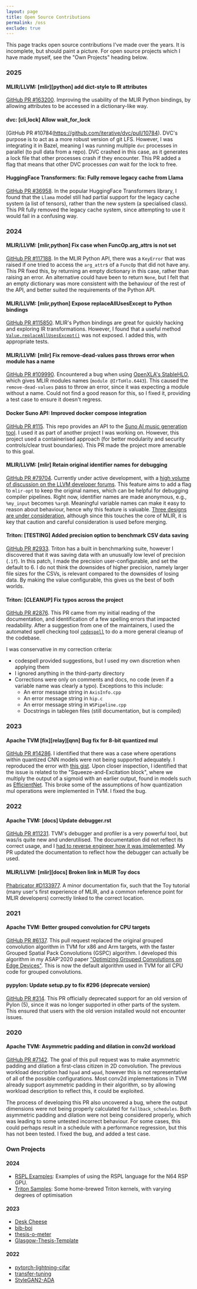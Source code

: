 ```yaml
---
layout: page
title: Open Source Contributions
permalink: /oss
exclude: true
---
```


<style>
.sidebar__right {
  text-align: left;
}
.page__content {
  text-align: justify;
}
</style>

This page tracks open source contributions I've made over the years.
It is incomplete, but should paint a picture.
For open source projects which I have made myself, see the "Own Projects" heading below.

### 2025

#### **MLIR/LLVM**: [mlir][python] add dict-style to IR attributes

[GitHub PR #163200](https://github.com/llvm/llvm-project/pull/163200).
Improving the usability of the MLIR Python bindings, by allowing attributes to be accessed in a dictionary-like way.

#### **dvc**: [cli,lock] Allow wait_for_lock

[GitHub PR #10784(https://github.com/iterative/dvc/pull/10784). DVC's purpose is to act as a more robust version of git LFS. However, I was integrating it in Bazel, meaning I was running multiple `dvc` processes in parallel (to pull data from a repo). DVC crashed in this case, as it generates a lock file that other processes crash if they encounter. This PR added a flag that means that other DVC processes _can_ wait for the lock to free.

#### **HuggingFace Transformers**: fix: Fully remove legacy cache from Llama

[GitHub PR #36958](https://github.com/huggingface/transformers/pull/36958). In the popular HuggingFace Transformers library, I found that the `Llama` model still had partial support for the legacy cache system (a list of tensors), rather than the new system (a specialised class). This PR fully removed the legacy cache system, since attempting to use it would fail in a confusing way.

### 2024

#### **MLIR/LLVM**: [mlir,python] Fix case when FuncOp.arg_attrs is not set

[GitHub PR #117188](https://github.com/llvm/llvm-project/pull/117188). In the MLIR Python API, there was a `KeyError` that was raised if one tried to access the `arg_attr`s of a `FuncOp` that did not have any.
This PR fixed this, by returning an empty dictionary in this case, rather than raising an error. An alternative could have been to return `None`, but I felt that an empty dictionary was more consistent with the behaviour of the rest of the API, and better suited the requirements of the Python API.

#### **MLIR/LLVM**: [mlir,python] Expose replaceAllUsesExcept to Python bindings

[GitHub PR #115850](https://github.com/llvm/llvm-project/pull/115850).
MLIR's Python bindings are great for quickly hacking and exploring IR transformations.
However, I found that a useful method [`Value.replaceAllUsesExcept()`](https://mlir.llvm.org/doxygen/classmlir_1_1Value.html#a9ec8d5c61f8a6aada4062f609372cce4) was not exposed. I added this, with appropriate tests.

#### **MLIR/LLVM**: [mlir] Fix remove-dead-values pass throws error when module has a name

[GitHub PR #109990](https://github.com/llvm/llvm-project/pull/109990).
Encountered a bug when using [OpenXLA's StableHLO](https://openxla.org/stablehlo), which gives MLIR modules names (`module @IrToHlo.6443`).
This caused the `remove-dead-values` pass to throw an error, since it was expecting a module without a name. Could not find a good reason for this, so I fixed it, providing a test case to ensure it doesn't regress.

#### **Docker Suno API**: Improved docker compose integration

[GitHub PR #115](https://github.com/gcui-art/suno-api/pull/115).
This repo provides an API to the [Suno AI music generation tool](https://suno.com/).
I used it as part of another project I was working on.
However, this project used a containerised approach (for better modularity and security controls/clear trust boundaries).
This PR made the project more amenable to this goal.

#### **MLIR/LLVM**: [mlir] Retain original identifier names for debugging

[GitHub PR #79704](https://github.com/llvm/llvm-project/pull/77820).
Currently under active development, with a [high volume of discussion on the LLVM developer forums](https://discourse.llvm.org/t/retain-original-identifier-names-for-debugging/76417/23).
This feature aims to add a flag to `mlir-opt` to keep the original names, which can be helpful for debugging compiler pipelines.
Right now, identifier names are made anonymous, e.g., `%my_input` becomes `%arg0`. Meaningful variable names can make it easy to reason about behaviour, hence why this feature is valuable.
[Three designs are under consideration](https://discourse.llvm.org/t/retain-original-identifier-names-for-debugging/76417/24?u=wheest), although since this touches the core of MLIR, it is key that caution and careful consideration is used before merging.

<!-- #### **MLIR/LLVM**: [mlir][docs] Clarified Dialect creation tutorial + fixed typos -->

<!-- [GitHub PR #77820](https://github.com/llvm/llvm-project/pull/77820). -->
<!-- This PR adds clarification to the ["Creating a Dialect" tutorial](https://mlir.llvm.org/docs/Tutorials/CreatingADialect/) regarding how to register a dialect (especially globally). -->
<!--  The motivation for this came from trying to add my own dialect, and experiencing some friction since it had been a while. -->
<!--  [This forum post](https://discourse.llvm.org/t/how-to-register-a-dialect/66848/2) discusses the issue, but doesn't talk about the global reigstration approach. -->

<!--  [I created my own blogpost](https://gibsonic.org/blog/2024/01/11/new_mlir_dialect.html) which goes through a minimum working example in more detail, with stripped down TableGen files, but this level of detail might be overkill for the docs tutorial. -->

<!--  This PR also includes some spelling corrections across the `mlir` directory.  The methodology for this was conservative, using the [codespell tool](https://github.com/codespell-project/codespell), and using my own discretion for correction.  Corrections were only on comments and docs.  To keep the PR small, only a fraction of the identified errors were corrected -->

#### **Triton**: [TESTING] Added precision option to benchmark CSV data saving

[GitHub PR #2933](https://github.com/openai/triton/pull/2933).
Triton has a built in benchmarking suite, however I discovered that it was saving data with an unusually low level of precision (`.1f`).
In this patch, I made the precision user-configurable, and set the default to 6.
I do not think the downsides of higher precision, namely larger file sizes for the CSVs, is relevant compared to the downsides of losing data.
By making the value configurable, this gives us the best of both worlds.

#### **Triton**: [CLEANUP] Fix typos across the project

[GitHub PR #2876](https://github.com/openai/triton/pull/2876).
This PR came from my initial reading of the documentation, and identification of a few spelling errors that impacted readability.
After a suggestion from one of the maintainers, I used the automated spell checking tool [`codespell`](https://github.com/codespell-project/codespell) to do a more general cleanup of the codebase.

I was conservative in my correction criteria:

- codespell provided suggestions, but I used my own discretion when applying them
- I ignored anything in the third-party directory
- Corrections were only on comments and docs, no code (even if a variable name was clearly a typo). Exceptions to this include:
  - An error message string in `AxisInfo.cpp`
  - An error message string in `hip.c`
  - An error message string in `WSPipeline.cpp`
  - Docstrings in tablegen files (still documentation, but is compiled)

### 2023

#### **Apache TVM** [fix][relay][qnn] Bug fix for 8-bit quantized mul

[GitHub PR #14286](https://github.com/apache/tvm/pull/14286).
I identified that there was a case where operations within quantized CNN models were not being supported adequately.
I reproduced the error with [this gist](https://gist.github.com/Wheest/bd4fd601a15d6813e45c9ed5cdbae64f).
Upon closer inspection, I identified that the issue is related to the "Squeeze-and-Excitation block", where we multiply the output of a sigmoid with an earlier output, found in models such as [EfficientNet](https://arxiv.org/abs/1905.11946).
This broke some of the assumptions of how quantization mul operations were implemented in TVM.
I fixed the bug.

### 2022

#### **Apache TVM**: [docs] Update debugger.rst

[GitHub PR #11231](https://github.com/apache/tvm/pull/11231).
TVM's debugger and profiler is a very powerful tool, but was/is quite new and underutilised.
The documentation did not reflect its correct usage, and I [had to reverse engineer how it was implemented](https://discuss.tvm.apache.org/t/runnig-a-model-with-tvm-debugger/9869/8?u=wheest).
My PR updated the documentation to reflect how the debugger can actually be used.

#### **MLIR/LLVM**: [mlir][docs] Broken link in MLIR Toy docs

[Phabricator #D133977](https://reviews.llvm.org/D133977).
A minor documentation fix, such that the Toy tutorial (many user's first experience of MLIR, and a common reference point for MLIR developers) correctly linked to the correct location.

### 2021

#### **Apache TVM**: Better grouped convolution for CPU targets

[GitHub PR #6137](https://github.com/apache/tvm/pull/6137).
This pull request replaced the original grouped convolution algorithm in TVM for x86 and Arm targets, with the faster Grouped Spatial Pack Convolutions (GSPC) algorithm.
I developed this algorithm in my ASAP'2020 paper ["Optimizing Grouped Convolutions on Edge Devices"](https://www.computer.org/csdl/proceedings-article/asap/2020/09153227/1lUFnVBpKzC).
This is now the default algorithm used in TVM for all CPU code for grouped convolutions.

#### **pypylon**: Update setup.py to fix #296 (deprecate version)

[GitHub PR #314](https://github.com/basler/pypylon/pull/314).
This PR officially deprecated support for an old version of Pylon (5), since it was no longer supported in other parts of the system.
This ensured that users with the old version installed would not encounter issues.

### 2020

#### **Apache TVM**: Asymmetric padding and dilation in conv2d workload

[GitHub PR #7142](https://github.com/apache/tvm/pull/7142).
The goal of this pull request was to make asymmetric padding and dilation a first-class citizen in 2D convolution.
The previous workload description had `hpad` and `wpad`, however this is not representative of all of the possible configurations. Most conv2d implementations in TVM already support asymmetric padding in their algorithm, so by allowing workload description to reflect this, it could be exploited.

The process of developing this PR also uncovered a bug, where the output dimensions were not being properly calculated for `fallback_schedules`. Both asymmetric padding and dilation were not being considered properly, which was leading to some untested incorrect behaviour. For some cases, this could perhaps result in a schedule with a performance regression, but this has not been tested.
I fixed the bug, and added a test case.

### Own Projects

#### 2024

- [RSPL Examples](https://github.com/Wheest/rspl_examples/): Examples of using the RSPL language for the N64 RSP GPU.
- [Triton Samples](https://github.com/Wheest/triton_samples): Some home-brewed Triton kernels, with varying degrees of optimisation

#### 2023

- [Desk Cheese](https://github.com/Wheest/desk-cheese)
- [bib-boi](https://github.com/Wheest/bib-boi)
- [thesis-o-meter](https://github.com/Wheest/thesis-o-meter)
- [Glasgow-Thesis-Template](https://github.com/Wheest/Glasgow-Thesis-Template)

#### 2022

- [pytorch-lightning-cifar](https://github.com/Wheest/pytorch-lightning-cifar)
- [transfer-tuning](https://github.com/gicLAB/transfer-tuning)
- [StyleGAN2-ADA](https://github.com/Wheest/stylegan2-ada-pytorch)

